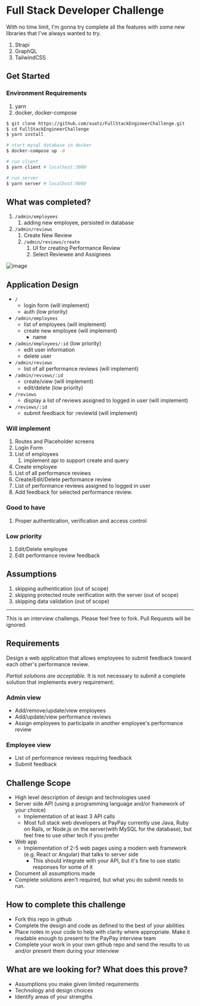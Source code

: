 # Full Stack Developer Challenge

With no time limit, I'm gonna try complete all the features with some new libraries that I've always wanted to try.

1. Strapi
2. GraphQL
3. TailwindCSS

## Get Started

### Environment Requirements

1. yarn
2. docker, docker-compose

```sh
$ git clone https://github.com/xuatz/FullStackEngineerChallenge.git
$ cd FullStackEngineerChallenge
$ yarn install

# start mysql database in docker
$ docker-compose up -d

# run client
$ yarn client # localhost:3000

# run server
$ yarn server # localhost:8080
```

## What was completed?

1. `/admin/employees`
   1. adding new employee, persisted in database
1. `/admin/reviews`
   1. Create New Review
   1. `/admin/reviews/create`
      1. UI for creating Performance Review
      1. Select Reviewee and Assignees

![image](https://raw.githubusercontent.com/xuatz/FullStackEngineerChallenge/master/demo.gif)

## Application Design

- `/`
  - login form (will implement)
  - auth (low priority)
- `/admin/employees`
  - list of employees (will implement)
  - create new employee (will implement)
    - name
- `/admin/employees/:id` (low priority)
  - edit user information
  - delete user
- `/admin/reviews`
  - list of all performance reviews (will implement)
- `/admin/reviews/:id`
  - create/view (will implement)
  - edit/delete (low priority)
- `/reviews`
  - display a list of reviews assigned to logged in user (will implement)
- `/reviews/:id`
  - submit feedback for :reviewId (will implement)

### Will implement

1. Routes and Placeholder screens
1. Login Form
1. List of employees
   1. implement api to support create and query
1. Create employee
1. List of all performance reviews
1. Create/Edit/Delete performance review
1. List of performance reviews assigned to logged in user
1. Add feedback for selected performance review.

### Good to have

1. Proper authentication, verification and access control

### Low priority

1. Edit/Delete employee
1. Edit performance review feedback

## Assumptions

1. skipping authentication (out of scope)
1. skipping protected route verification with the server (out of scope)
1. skipping data validation (out of scope)

---

This is an interview challengs. Please feel free to fork. Pull Requests will be ignored.

## Requirements

Design a web application that allows employees to submit feedback toward each other's performance review.

_Partial solutions are acceptable._ It is not necessary to submit a complete solution that implements every requirement.

### Admin view

- Add/remove/update/view employees
- Add/update/view performance reviews
- Assign employees to participate in another employee's performance review

### Employee view

- List of performance reviews requiring feedback
- Submit feedback

## Challenge Scope

- High level description of design and technologies used
- Server side API (using a programming language and/or framework of your choice)
  - Implementation of at least 3 API calls
  - Most full stack web developers at PayPay currently use Java, Ruby on Rails, or Node.js on the server(with MySQL for the database), but feel free to use other tech if you prefer
- Web app
  - Implementation of 2-5 web pages using a modern web framework (e.g. React or Angular) that talks to server side
    - This should integrate with your API, but it's fine to use static responses for some of it
- Document all assumptions made
- Complete solutions aren't required, but what you do submit needs to run.

## How to complete this challenge

- Fork this repo in github
- Complete the design and code as defined to the best of your abilities
- Place notes in your code to help with clarity where appropriate. Make it readable enough to present to the PayPay interview team
- Complete your work in your own github repo and send the results to us and/or present them during your interview

## What are we looking for? What does this prove?

- Assumptions you make given limited requirements
- Technology and design choices
- Identify areas of your strengths

